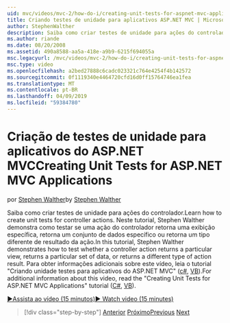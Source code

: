 ```yaml
---
uid: mvc/videos/mvc-2/how-do-i/creating-unit-tests-for-aspnet-mvc-applications
title: Criando testes de unidade para aplicativos ASP.NET MVC | Microsoft Docs
author: StephenWalther
description: Saiba como criar testes de unidade para ações do controlador. Neste tutorial, Stephen Walther demonstra como testar se uma ação do controlador retorna um parti...
ms.author: riande
ms.date: 08/20/2008
ms.assetid: 490a8588-aa5a-418e-a9b9-6215f694055a
msc.legacyurl: /mvc/videos/mvc-2/how-do-i/creating-unit-tests-for-aspnet-mvc-applications
msc.type: video
ms.openlocfilehash: a2bed27888c6cadc023321c764e4254f4b142572
ms.sourcegitcommit: 0f1119340e4464720cfd16d0ff15764746ea1fea
ms.translationtype: MT
ms.contentlocale: pt-BR
ms.lasthandoff: 04/09/2019
ms.locfileid: "59384780"
---
```

# <a name="creating-unit-tests-for-aspnet-mvc-applications"></a><span data-ttu-id="ad1f4-104">Criação de testes de unidade para aplicativos do ASP.NET MVC</span><span class="sxs-lookup"><span data-stu-id="ad1f4-104">Creating Unit Tests for ASP.NET MVC Applications</span></span>

<span data-ttu-id="ad1f4-105">por [Stephen Walther](https://github.com/StephenWalther)</span><span class="sxs-lookup"><span data-stu-id="ad1f4-105">by [Stephen Walther](https://github.com/StephenWalther)</span></span>

<span data-ttu-id="ad1f4-106">Saiba como criar testes de unidade para ações do controlador.</span><span class="sxs-lookup"><span data-stu-id="ad1f4-106">Learn how to create unit tests for controller actions.</span></span> <span data-ttu-id="ad1f4-107">Neste tutorial, Stephen Walther demonstra como testar se uma ação do controlador retorna uma exibição específica, retorna um conjunto de dados específico ou retorna um tipo diferente de resultado da ação.</span><span class="sxs-lookup"><span data-stu-id="ad1f4-107">In this tutorial, Stephen Walther demonstrates how to test whether a controller action returns a particular view, returns a particular set of data, or returns a different type of action result.</span></span> <span data-ttu-id="ad1f4-108">Para obter informações adicionais sobre este vídeo, leia o tutorial "Criando unidade testes para aplicativos do ASP.NET MVC" ([c#](../../../overview/older-versions-1/unit-testing/creating-unit-tests-for-asp-net-mvc-applications-cs.md), [VB](../../../overview/older-versions-1/unit-testing/creating-unit-tests-for-asp-net-mvc-applications-vb.md)).</span><span class="sxs-lookup"><span data-stu-id="ad1f4-108">For additional information about this video, read the "Creating Unit Tests for ASP.NET MVC Applications" tutorial ([C#](../../../overview/older-versions-1/unit-testing/creating-unit-tests-for-asp-net-mvc-applications-cs.md), [VB](../../../overview/older-versions-1/unit-testing/creating-unit-tests-for-asp-net-mvc-applications-vb.md)).</span></span>

[<span data-ttu-id="ad1f4-109">&#9654;Assista ao vídeo (15 minutos)</span><span class="sxs-lookup"><span data-stu-id="ad1f4-109">&#9654; Watch video (15 minutes)</span></span>](https://channel9.msdn.com/Blogs/ASP-NET-Site-Videos/creating-unit-tests-for-aspnet-mvc-applications)

> [!div class="step-by-step"]
> <span data-ttu-id="ad1f4-110">[Anterior](preventing-javascript-injection-attacks.md)
> [Próximo](creating-custom-html-helpers.md)</span><span class="sxs-lookup"><span data-stu-id="ad1f4-110">[Previous](preventing-javascript-injection-attacks.md)
[Next](creating-custom-html-helpers.md)</span></span>
